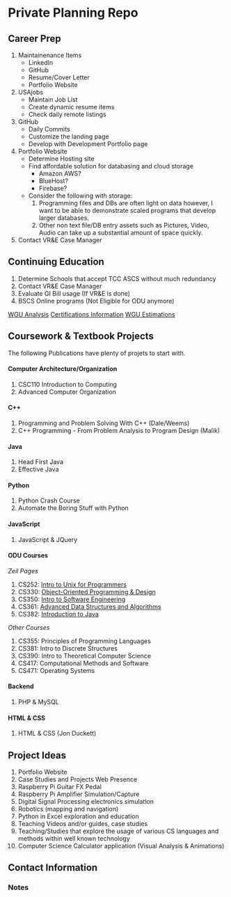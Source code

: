 # Private Planning Repo

## Career Prep

1. Maintainenance Items
    - LinkedIn
    - GitHub
    - Resume/Cover Letter 
    - Portfolio Website
2. USAjobs
    - Maintain Job List
    - Create dynamic resume items
    - Check daily remote listings
3. GitHub
    - Daily Commits
    - Customize the landing page
    - Develop with Development Portfolio page
4. Portfolio Website
    - Determine Hosting site
    - Find affordable solution for databasing and cloud storage
        - Amazon AWS?
        - BlueHost?
        - Firebase?
    - Consider the following with storage:
        1. Programming files and DBs are often light on data however, I want to be able to demonstrate scaled programs that develop larger databases.
        2. Other non text file/DB entry assets such as Pictures, Video, Audio can take up a substantial amount of space quickly.
5. Contact VR&E Case Manager

## Continuing Education

1. Determine Schools that accept TCC ASCS without much redundancy
2. Contact VR&E Case Manager
3. Evaluate GI Bill usage (If VR&E is done)
4. BSCS Online programs (Not Eligible for ODU anymore)

[WGU Analysis](/WGU/WGU.md)
[Certifications Information](/WGU/Certifications.md)
[WGU Estimations](/WGU/estimatedWGU.md)

## Coursework & Textbook Projects

The following Publications have plenty of projets to start with.

#### Computer Architecture/Organization

1. CSC110 Introduction to Computing
2. Advanced Computer Organization

#### C++

1. Programming and Problem Solving With C++ (Dale/Weems)
2. C++ Programming - From Problem Analysis to Program Design (Malik)

#### Java

1. Head First Java
2. Effective Java 

#### Python

1. Python Crash Course
2. Automate the Boring Stuff with Python

#### JavaScript

1. JavaScript & JQuery

#### ODU Courses

*Zeil Pages*
1. CS252: [Intro to Unix for Programmers](https://www.cs.odu.edu/~zeil/cs252/latest/Directory/outline/index.html)
2. CS330: [Object-Oriented Programming & Design](https://www.cs.odu.edu/~zeil/cs252/latest/Directory/outline/index.html)
3. CS350: [Intro to Software Engineering](https://www.cs.odu.edu/~zeil/cs350/latest/Directory/outline/)
4. CS361: [Advanced Data Structures and Algorithms](https://www.cs.odu.edu/~zeil/cs361/latest/Directory/outline/)
5. CS382: [Introduction to Java](https://www.cs.odu.edu/~zeil/cs382/latest/Directory/outline/index.html)

*Other Courses*
1. CS355: Principles of Programming Languages
2. CS381: Intro to Discrete Structures
3. CS390: Intro to Theoretical Computer Science
4. CS417: Computational Methods and Software
5. CS471: Operating Systems

#### Backend

1. PHP & MySQL <!--- Low Priority --->

#### HTML & CSS

1. HTML & CSS (Jon Duckett) <!--- Low Priority --->


## Project Ideas

1. Portfolio Website
2. Case Studies and Projects Web Presence
3. Raspberry Pi Guitar FX Pedal
4. Raspberry Pi Amplifier Simulation/Capture
5. Digital Signal Processing electronics simulation
6. Robotics (mapping and navigation)
7. Python in Excel exploration and education
8. Teaching Videos and/or guides, case studies
9. Teaching/Studies that explore the usage of various CS languages and methods within well known technology
10. Computer Science Calculator application (Visual Analysis & Animations)


## Contact Information


### Notes

